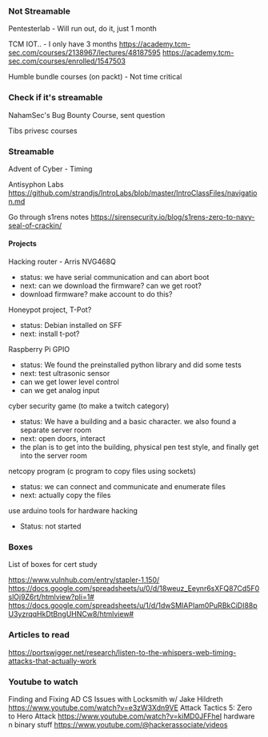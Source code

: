 
### Not Streamable

Pentesterlab - Will run out, do it, just 1 month

TCM IOT.. - I only have 3 months
https://academy.tcm-sec.com/courses/2138967/lectures/48187595
https://academy.tcm-sec.com/courses/enrolled/1547503

Humble bundle courses (on packt) - Not time critical


### Check if it's streamable

NahamSec's Bug Bounty Course, sent question

Tibs privesc courses


### Streamable

Advent of Cyber - Timing

Antisyphon Labs https://github.com/strandjs/IntroLabs/blob/master/IntroClassFiles/navigation.md

Go through s1rens notes https://sirensecurity.io/blog/s1rens-zero-to-navy-seal-of-crackin/


#### Projects

Hacking router - Arris NVG468Q
- status: we have serial communication and can abort boot
- next: can we download the firmware? can we get root?
- download firmware? make account to do this?

Honeypot project, T-Pot?
- status: Debian installed on SFF
- next: install t-pot?

Raspberry Pi GPIO
- status: We found the preinstalled python library and did some tests
- next: test ultrasonic sensor
- can we get lower level control
- can we get analog input

cyber security game (to make a twitch category)
- status: We have a building and a basic character. we also found a separate server room
- next: open doors, interact
- the plan is to get into the building, physical pen test style, and finally get into the server room

netcopy program (c program to copy files using sockets)
- status: we can connect and communicate and enumerate files
- next: actually copy the files

use arduino tools for hardware hacking
- Status: not started



### Boxes

List of boxes for cert study

https://www.vulnhub.com/entry/stapler-1,150/
https://docs.google.com/spreadsheets/u/0/d/18weuz_Eeynr6sXFQ87Cd5F0slOj9Z6rt/htmlview?pli=1#
https://docs.google.com/spreadsheets/u/1/d/1dwSMIAPIam0PuRBkCiDI88pU3yzrqqHkDtBngUHNCw8/htmlview#


### Articles to read

https://portswigger.net/research/listen-to-the-whispers-web-timing-attacks-that-actually-work


### Youtube to watch

Finding and Fixing AD CS Issues with Locksmith w/ Jake Hildreth https://www.youtube.com/watch?v=e3zW3Xdn9VE
Attack Tactics 5: Zero to Hero Attack https://www.youtube.com/watch?v=kiMD0JFFheI
hardware n binary stuff https://www.youtube.com/@hackerassociate/videos

